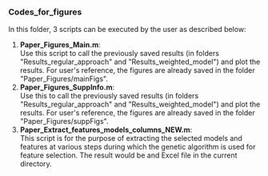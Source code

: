 ### Codes\_for\_figures
In this folder, 3 scripts can be executed by the user as described below:
1. **Paper\_Figures\_Main.m**:  
Use this script to call the previously saved results (in folders "Results\_regular\_approach" and "Results\_weighted\_model") and plot the results. For user's reference, the figures are already saved in the folder "Paper\_Figures/mainFigs".
2. **Paper\_Figures\_SuppInfo.m**:  
Use this to call the previously saved results (in folders "Results\_regular\_approach" and "Results\_weighted\_model") and plot the results. For user's reference, the figures are already saved in the folder "Paper\_Figures/suppFigs".
3. **Paper_Extract_features_models_columns_NEW.m**:  
This script is for the purpose of extracting the selected models and features at various steps during which the genetic algorithm is used for feature selection. The result would be and Excel file in the current directory.
